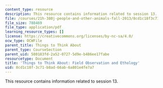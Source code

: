 ```yaml
---
content_type: resource
description: This resource contains information related to session 13.
file: /courses/21h-380j-people-and-other-animals-fall-2013/8cd1c18f3c71b8ad66ab6a801e4fe7a7_MIT21H_380F13_read_notes13.pdf
file_size: 788469
file_type: application/pdf
learning_resource_types: []
license: https://creativecommons.org/licenses/by-nc-sa/4.0/
ocw_type: OCWFile
parent_title: Things to Think About
parent_type: CourseSection
parent_uid: 580183fd-2a52-0727-5d9e-b486ee17fabe
resourcetype: Document
title: 'Things to Think About: Field Observation and Ethology'
uid: 8cd1c18f-3c71-b8ad-66ab-6a801e4fe7a7
---
```

This resource contains information related to session 13.